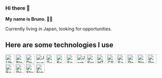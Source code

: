 ### Hi there 👋
<strong>My name is Bruno. 🐱‍🚀</strong>
<p>Currently living in Japan, looking for opportunities.</p>

## Here are some technologies I use
<div>
  <img alt="Ubuntu" height="28" src="https://img.shields.io/badge/Ubuntu-E95420?style=for-the-badge&logo=ubuntu&logoColor=white" />
  <img alt="Node.js" height="28" src="https://img.shields.io/badge/Node.js-43853D?style=for-the-badge&logo=node.js&logoColor=white" />
  <img alt="Docker" height="28" src="https://img.shields.io/badge/docker-%230db7ed.svg?style=for-the-badge&logo=docker&logoColor=white" />
  <img alt="JavaScript" height="28" src="https://img.shields.io/badge/JavaScript-F7DF1E?style=for-the-badge&logo=javascript&logoColor=black" />
  <img alt="TypeScript" height="28" src="https://img.shields.io/badge/TypeScript-007ACC?style=for-the-badge&logo=typescript&logoColor=white" />
  <img alt="Express.js" height="28" src="https://img.shields.io/badge/Express.js-404D59?style=for-the-badge" />
  <img alt="Socket.IO" height="28" src="https://img.shields.io/badge/Socket.io-black?style=for-the-badge&logo=socket.io&badgeColor=010101" />
  <img alt="Jest" height="28" src="https://img.shields.io/badge/-jest-%23C21325?style=for-the-badge&logo=jest&logoColor=white" />
  <img alt="Swagger" height="28" src="https://img.shields.io/badge/-Swagger-%23Clojure?style=for-the-badge&logo=swagger&logoColor=white" />
  <img alt="HTML5" height="28" src="https://img.shields.io/badge/HTML5-E34F26?style=for-the-badge&logo=html5&logoColor=white" />
  <img alt="CSS3" height="28" src="https://img.shields.io/badge/CSS3-1572B6?style=for-the-badge&logo=css3&logoColor=white" />
  <img alt="Sass" height="28" src="https://img.shields.io/badge/Sass-CC6699?style=for-the-badge&logo=sass&logoColor=white" />
  <img alt="React" height="28" src="https://img.shields.io/badge/React-20232A?style=for-the-badge&logo=react&logoColor=61DAFB" />
  <img alt="Next.js" height="28" src="https://img.shields.io/badge/Next-black?style=for-the-badge&logo=next.js&logoColor=white" />
  <img alt="React Native" height="28" src="https://img.shields.io/badge/React_Native-20232A?style=for-the-badge&logo=react&logoColor=61DAFB" />
  <img alt="Expo" height="28" src="https://img.shields.io/badge/expo-1C1E24?style=for-the-badge&logo=expo&logoColor=#D04A37" />
  <img alt="Redux" height="28" src="https://img.shields.io/badge/Redux-593D88?style=for-the-badge&logo=redux&logoColor=white" />
  <img alt="Styled components" height="28" src="https://img.shields.io/badge/styled--components-DB7093?style=for-the-badge&logo=styled-components&logoColor=white" />
  <img alt="Figma" height="28" src="https://img.shields.io/badge/figma-%23F24E1E.svg?style=for-the-badge&logo=figma&logoColor=white" />
</div>
